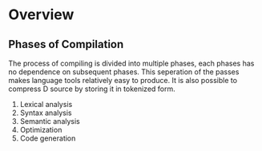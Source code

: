 # Overview

## Phases of Compilation

The process of compiling is divided into multiple phases, each phases has no dependence
on subsequent phases. This seperation of the passes makes language tools relatively easy to
produce. It is also possible to compress D source by storing it in tokenized form.

 1. Lexical analysis
 2. Syntax analysis
 3. Semantic analysis
 4. Optimization
 5. Code generation
